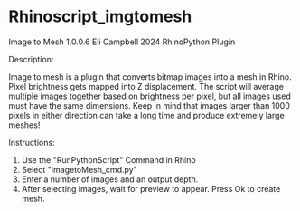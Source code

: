 # Rhinoscript_imgtomesh

Image to Mesh 1.0.0.6
Eli Campbell 2024
RhinoPython Plugin

Description:

Image to mesh is a plugin that converts bitmap images into a mesh in Rhino. Pixel brightness gets mapped into Z displacement. The script will average multiple images together based on brightness per pixel, but all images used must have the same dimensions. Keep in mind that images larger than 1000 pixels in either direction can take a long time and produce extremely large meshes!

Instructions:

1. Use the "RunPythonScript" Command in Rhino
2. Select "ImagetoMesh_cmd.py"
3. Enter a number of images and an output depth. 
4. After selecting images, wait for preview to appear. Press Ok to create mesh.


